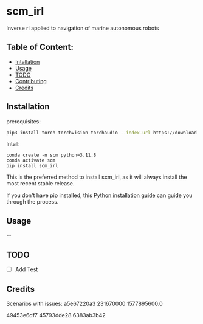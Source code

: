 # scm_irl

Inverse rl applied to navigation of marine autonomous robots

## Table of Content:

- [Intallation](#installation)
- [Usage](#usage)
- [TODO](#todo)
- [Contributing](#contributing)
- [Credits](#credits)

## Installation

prerequisites:
```bash
pip3 install torch torchvision torchaudio --index-url https://download.pytorch.org/whl/cu118
```

Intall:

```batch
conda create -n scm python=3.11.8
conda activate scm
pip install scm_irl
```

This is the preferred method to install scm_irl, as it will always
install the most recent stable release.

If you don't have [pip](https://pip.pypa.io) installed, this 
[Python installation guide](http://docs.python-guide.org/en/latest/starting/installation/) 
can guide you through the process.

## Usage

--


## TODO

- [ ] Add Test


## Credits



Scenarios with issues:
a5e67220a3
231670000
1577895600.0


49453e6df7
45793dde28
6383ab3b42